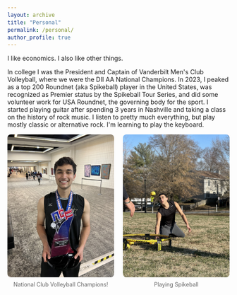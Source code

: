 ```yaml
---
layout: archive
title: "Personal"
permalink: /personal/
author_profile: true
---
```


I like economics. I also like other things. 

In college I was the President and Captain of Vanderbilt Men's Club Volleyball, where we were the DII AA National Champions. In 2023, I peaked as a top 200 Roundnet (aka Spikeball) player in the United States, was recognized as Premier status by the Spikeball Tour Series, and did some volunteer work for USA Roundnet, the governing body for the sport. I started playing guitar after spending 3 years in Nashville and taking a class on the history of rock music. I listen to pretty much everything, but play mostly classic or alternative rock. I'm learning to play the keyboard.


<div style="display: flex; gap: 20px; justify-content: center; flex-wrap: wrap; margin-bottom: 2em;">

  <figure style="flex: 1 1 35%; text-align: center; margin: 0;">
    <img src="/images/volleyball.jpg" alt="Volleyball" style="width: 100%; border-radius: 8px;" />
    <figcaption style="font-size: 0.9em; color: #666; margin-top: 0.5em;">
      National Club Volleyball Champions!
    </figcaption>
  </figure>

  <figure style="flex: 1 1 35%; text-align: center; margin: 0;">
    <img src="/images/spikeball.jpg" alt="Guitar" style="width: 100%; border-radius: 8px;" />
    <figcaption style="font-size: 0.9em; color: #666; margin-top: 0.5em;">
      Playing Spikeball
    </figcaption>
  </figure>

</div>
